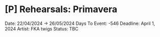 # [P] Rehearsals: Primavera

Date: 22/04/2024 → 26/05/2024
Days To Event: -546
Deadline: April 1, 2024
Artist: FKA twigs
Status: TBC